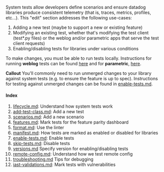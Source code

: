 System tests allow developers define scenarios and ensure datadog libraries produce consistent telemetry (that is, traces, metrics, profiles, etc...). This "edit" section addresses the following use-cases:

1. Adding a new test (maybe to support a new or existing feature)
2. Modifying an existing test, whether that's modifying the test client (test*.py files) or the weblog and/or parametric apps that serve the test client requests)
3. Enabling/disabling tests for libraries under various conditions

To make changes, you must be able to run tests locally. Instructions for running **weblog** tests can be found [here](https://github.com/DataDog/system-tests/blob/main/docs/execute/README.md#run-tests) and for **parametric**, [here](https://github.com/DataDog/system-tests/blob/main/docs/scenarios/parametric.md#running-the-tests).

**Callout**
You'll commonly need to run unmerged changes to your library against system tests (e.g. to ensure the feature is up to spec). Instructions for testing against unmerged changes can be found in [enable-tests.md](./enable-tests.md).

#### Index
1. [lifecycle.md](./lifecycle.md): Understand how system tests work
2. [add-test-class.md](./add-test-class.md): Add a new test
3. [scenarios.md](./scenarios.md): Add a new scenario
4. [features.md](./features.md): Mark tests for the feature parity dashboard
5. [format.md](./format.md): Use the linter
6. [manifest.md](./manifest.md): How tests are marked as enabled or disabled for libraries
7. [enable-tests.md](./enable-tests.md): Enable tests
8. [skip-tests.md](./skip-tests.md): Disable tests
9. [versions.md](./versions.md) Specify version for enabling/disabling tests
10. [remote-config.md](./remote-config.md): Understand how we test remote config
11. [troubleshooting.md](./troubleshooting.md) Tips for debugging
12. [iast-validations.md](./iast-validations.md): Mark tests with vulnerabilities
